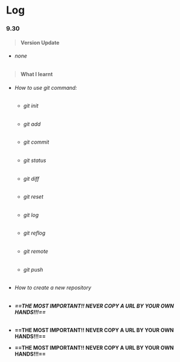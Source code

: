 # Log

### 9.30

> #### Version Update

- ###### none

> #### What I learnt

- ###### How to use git command:

  - ###### git init

  - ###### git add

  - ###### git commit

  - ###### git status

  - ###### git diff

  - ###### git reset

  - ###### git log

  - ###### git reflog

  - ###### git remote

  - ###### git push

- ###### How to create a new repository

- ###### **==THE MOST IMPORTANT!! NEVER COPY A URL BY YOUR OWN HANDS!!!==**

- **==THE MOST IMPORTANT!! NEVER COPY A URL BY YOUR OWN HANDS!!!==**

- **==THE MOST IMPORTANT!! NEVER COPY A URL BY YOUR OWN HANDS!!!==**

